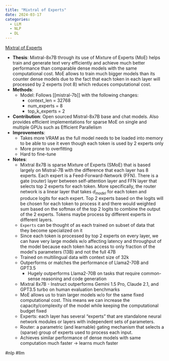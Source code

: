```yaml
---
title: "Mixtral of Experts"
date: 2024-03-17
categories:
  - LLM
  - NLP
  - DL
---
```


[Mixtral of Experts](http://arxiv.org/abs/2401.04088)

- **Thesis**: Mixtral-8x7B through its use of Mixture of Experts (MoE) helps
  train and generate text very efficiently and achieve much better performance
  than comparable dense models with the same computational cost. MoE allows to
  train much bigger models than its counter dense models due to the fact that
  each token in each layer will processed by 2 experts (not 8) which reduces
  computational cost.
- **Methods**:
  - Model: Follows [[mistral-7b]] with the following changes:
    - context_len = 32768
    - num_experts = 8
    - top_k_experts = 2
- **Contribution**: Open sourced Mistral-8x7B base and chat models. Also
  provides efficient implementations for sparse MoE on single and multiple GPUs
  such as Efficient Parallelism
- **Improvements**:
  - Takes more VRAM as the full model needs to be loaded into memory to be
    able to use it even though each token is used by 2 experts only
  - More prone to overfitting
  - Hard to fine-tune
- **Notes**:
  - Mixtral 8x7B is sparse Mixture of Experts (SMoE) that is based largely on
    Mistral-7B with the difference that each layer has 8 experts. Each expert
    is a Feed-Forward-Network (FFN). There is a gate (router) layer between
    self-attention layer and FFN layer that selects top 2 experts for each token.
    More specifically, the router network is a linear layer that takes $d_{model}$
    for each token and produce logits for each expert. Top 2 experts based on
    the logits will be chosen for each token to process it and there would
    weighted sum based on the softmax of the top 2 logits to combine the output
    of the 2 experts. Tokens maybe process by different experts in different
    layers.
  - `Experts` can be thought of as each trained on subset of data that they
    become specialized on it
  - Since each token is processed by top 2 experts on every layer, we can have
    very large models w/o affecting latency and throughput of the model because
    each token has access to only fraction of the model's parameters (13B) and
    not the full 47B
  - Trained on multilingual data with context size of 32k
  - Outperforms or matches the performance of Llama2-70B and GPT3.5
    - Hugely outperforms Llama2-70B on tasks that require common-sense
      reasoning and code generation
  - Mixtral 8x7B - Instruct outperforms Gemini 1.5 Pro, Claude 2.1, and GPT3.5
    turbo on human evaluation benchmarks
  - MoE allows us to train larger models w/o for the same fixed computational
    cost. This means we can increase the capacity/complexity of the model while
    keeping the computational budget fixed
  - Experts: each layer has several “experts” that are standalone neural network
    modules or layers with independent sets of parameters.
  - Router: a parametric (and learnable) gating mechanism that selects a (sparse)
    group of experts used to process each input.
  - Achieves similar performance of dense models with same computation much
    faster -> learns much faster

#nlp #llm
